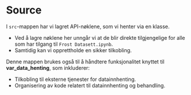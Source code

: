 # Source

I `src`-mappen har vi lagret API-nøklene, som vi henter via en klasse. 

- Ved å lagre nøklene her unngår vi at de blir direkte tilgjengelige for alle som har tilgang til `Frost Datasett.ipynb`.
- Samtidig kan vi opprettholde en sikker tilkobling.

Denne mappen brukes også til å håndtere funksjonalitet knyttet til **var_data_henting**, som inkluderer:

- Tilkobling til eksterne tjenester for datainnhenting.
- Organisering av kode relatert til datainnhenting og behandling.